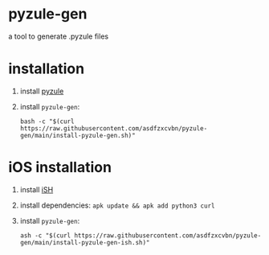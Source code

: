 # pyzule-gen
a tool to generate .pyzule files

# installation
1. install [pyzule](https://github.com/asdfzxcvbn/pyzule?tab=readme-ov-file#installation)
2. install `pyzule-gen`:
   
   `bash -c "$(curl https://raw.githubusercontent.com/asdfzxcvbn/pyzule-gen/main/install-pyzule-gen.sh)"`

# iOS installation
1. install [iSH](https://apps.apple.com/us/app/ish-shell/id1436902243)
2. install dependencies: `apk update && apk add python3 curl`
3. install `pyzule-gen`:

   `ash -c "$(curl https://raw.githubusercontent.com/asdfzxcvbn/pyzule-gen/main/install-pyzule-gen-ish.sh)"`
